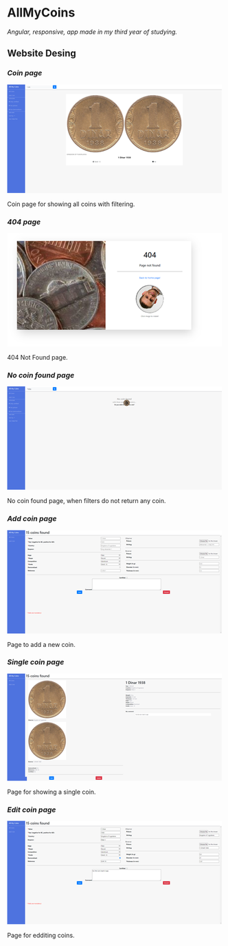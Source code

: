 # AllMyCoins

*Angular, responsive, app made in my third year of studying.*


## Website Desing

### *Coin page*
![Coin Image](git-image/image1.png)

Coin page for showing all coins with filtering.

### *404 page*
![404 Image](git-image/image2.png)

404 Not Found page.

### *No coin found page*
![No coin found Image](git-image/image3.png)

No coin found page, when filters do not return any coin.

### *Add coin page*
![Add coin Image](git-image/image4.png)

Page to add a new coin.

### *Single coin page*
![Single coin Image](git-image/image5.png)

Page for showing a single coin.

### *Edit coin page*
![Edit coin Image](git-image/image6.png)

Page for edditing coins.
